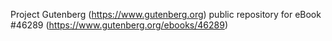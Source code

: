 Project Gutenberg (https://www.gutenberg.org) public repository for eBook #46289 (https://www.gutenberg.org/ebooks/46289)
